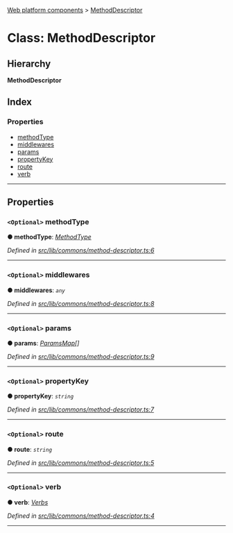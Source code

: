 [Web platform components](../README.md) > [MethodDescriptor](../classes/methoddescriptor.md)

# Class: MethodDescriptor

## Hierarchy

**MethodDescriptor**

## Index

### Properties

* [methodType](methoddescriptor.md#methodtype)
* [middlewares](methoddescriptor.md#middlewares)
* [params](methoddescriptor.md#params)
* [propertyKey](methoddescriptor.md#propertykey)
* [route](methoddescriptor.md#route)
* [verb](methoddescriptor.md#verb)

---

## Properties

<a id="methodtype"></a>

### `<Optional>` methodType

**● methodType**: *[MethodType](../enums/methodtype.md)*

*Defined in [src/lib/commons/method-descriptor.ts:6](https://github.com/nodulusteam/methodus.dev/blob/0650919/modules/platform/platform-web/src/lib/commons/method-descriptor.ts#L6)*

___
<a id="middlewares"></a>

### `<Optional>` middlewares

**● middlewares**: *`any`*

*Defined in [src/lib/commons/method-descriptor.ts:8](https://github.com/nodulusteam/methodus.dev/blob/0650919/modules/platform/platform-web/src/lib/commons/method-descriptor.ts#L8)*

___
<a id="params"></a>

### `<Optional>` params

**● params**: *[ParamsMap](paramsmap.md)[]*

*Defined in [src/lib/commons/method-descriptor.ts:9](https://github.com/nodulusteam/methodus.dev/blob/0650919/modules/platform/platform-web/src/lib/commons/method-descriptor.ts#L9)*

___
<a id="propertykey"></a>

### `<Optional>` propertyKey

**● propertyKey**: *`string`*

*Defined in [src/lib/commons/method-descriptor.ts:7](https://github.com/nodulusteam/methodus.dev/blob/0650919/modules/platform/platform-web/src/lib/commons/method-descriptor.ts#L7)*

___
<a id="route"></a>

### `<Optional>` route

**● route**: *`string`*

*Defined in [src/lib/commons/method-descriptor.ts:5](https://github.com/nodulusteam/methodus.dev/blob/0650919/modules/platform/platform-web/src/lib/commons/method-descriptor.ts#L5)*

___
<a id="verb"></a>

### `<Optional>` verb

**● verb**: *[Verbs](../enums/verbs.md)*

*Defined in [src/lib/commons/method-descriptor.ts:4](https://github.com/nodulusteam/methodus.dev/blob/0650919/modules/platform/platform-web/src/lib/commons/method-descriptor.ts#L4)*

___

